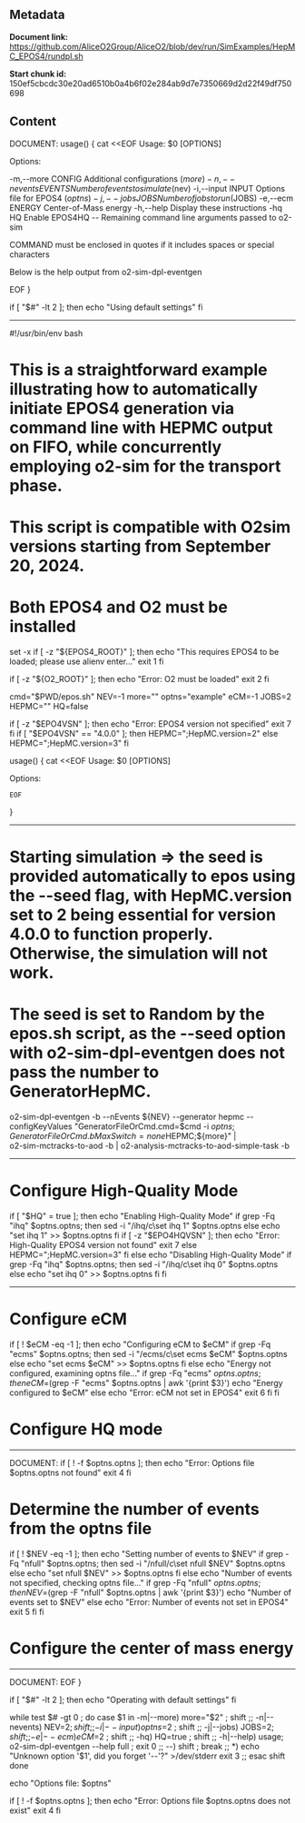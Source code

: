 ## Metadata

**Document link:** https://github.com/AliceO2Group/AliceO2/blob/dev/run/SimExamples/HepMC_EPOS4/rundpl.sh

**Start chunk id:** 150ef5cbcdc30e20ad6510b0a4b6f02e284ab9d7e7350669d2d22f49df750698

## Content

DOCUMENT:
    usage()
{
    cat <<EOF
Usage: $0 [OPTIONS]

Options:

  -m,--more    CONFIG      Additional configurations ($more)
  -n,--nevents EVENTS      Number of events to simulate ($nev)
  -i,--input   INPUT       Options file for EPOS4 ($optns)
  -j,--jobs    JOBS        Number of jobs to run ($JOBS)
  -e,--ecm     ENERGY      Center-of-Mass energy
  -h,--help                Display these instructions
  -hq          HQ          Enable EPOS4HQ
  --                       Remaining command line arguments passed to o2-sim

COMMAND must be enclosed in quotes if it includes spaces or special
characters

Below is the help output from o2-sim-dpl-eventgen

EOF
}

if [ "$#" -lt 2 ]; then
    echo "Using default settings"
fi

---

#!/usr/bin/env bash

# This is a straightforward example illustrating how to automatically initiate EPOS4 generation via command line with HEPMC output on FIFO, while concurrently employing o2-sim for the transport phase.

# This script is compatible with O2sim versions starting from September 20, 2024.

# Both EPOS4 and O2 must be installed
set -x
if [ -z "${EPOS4_ROOT}" ]; then
    echo "This requires EPOS4 to be loaded; please use alienv enter..."
    exit 1
fi

if [ -z "${O2_ROOT}" ]; then
    echo "Error: O2 must be loaded"
    exit 2
fi

cmd="$PWD/epos.sh"
NEV=-1
more=""
optns="example"
eCM=-1
JOBS=2
HEPMC=""
HQ=false

if [ -z "$EPO4VSN" ]; then
    echo "Error: EPOS4 version not specified"
    exit 7
fi
if [ "$EPO4VSN" == "4.0.0" ]; then
    HEPMC=";HepMC.version=2"
else
    HEPMC=";HepMC.version=3"
fi

usage()
{
    cat <<EOF
Usage: $0 [OPTIONS]

Options:

    EOF
}

---

# Starting simulation => the seed is provided automatically to epos using the --seed flag, with HepMC.version set to 2 being essential for version 4.0.0 to function properly. Otherwise, the simulation will not work.
# The seed is set to Random by the epos.sh script, as the --seed option with o2-sim-dpl-eventgen does not pass the number to GeneratorHepMC.
o2-sim-dpl-eventgen -b --nEvents ${NEV} --generator hepmc --configKeyValues "GeneratorFileOrCmd.cmd=$cmd -i $optns;GeneratorFileOrCmd.bMaxSwitch=none$HEPMC;${more}" |\
                    o2-sim-mctracks-to-aod -b | o2-analysis-mctracks-to-aod-simple-task -b

---

# Configure High-Quality Mode

if [ "$HQ" = true ]; then
    echo "Enabling High-Quality Mode"
    if grep -Fq "ihq" $optns.optns; then
        sed -i "/ihq/c\set ihq 1" $optns.optns
    else
        echo "set ihq 1" >> $optns.optns
    fi
    if [ -z "$EPO4HQVSN" ]; then
        echo "Error: High-Quality EPOS4 version not found"
        exit 7
    else
        HEPMC=";HepMC.version=3"
    fi
else
    echo "Disabling High-Quality Mode"
    if grep -Fq "ihq" $optns.optns; then
        sed -i "/ihq/c\set ihq 0" $optns.optns
    else
        echo "set ihq 0" >> $optns.optns
    fi
fi

---

# Configure eCM

if [ ! $eCM -eq -1 ]; then
    echo "Configuring eCM to $eCM"
    if grep -Fq "ecms" $optns.optns; then
        sed -i "/ecms/c\set ecms $eCM" $optns.optns
    else
        echo "set ecms $eCM" >> $optns.optns
    fi
else
    echo "Energy not configured, examining optns file..."
    if grep -Fq "ecms" $optns.optns; then
        eCM=$(grep -F "ecms" $optns.optns | awk '{print $3}')
        echo "Energy configured to $eCM"
    else
        echo "Error: eCM not set in EPOS4"
        exit 6
    fi
fi

# Configure HQ mode

---

DOCUMENT:
    if [ ! -f $optns.optns ]; then
    echo "Error: Options file $optns.optns not found"
    exit 4
fi

# Determine the number of events from the optns file
if [ ! $NEV -eq -1 ]; then
    echo "Setting number of events to $NEV"
    if grep -Fq "nfull" $optns.optns; then
        sed -i "/nfull/c\set nfull $NEV" $optns.optns
    else
        echo "set nfull $NEV" >> $optns.optns
    fi
else
    echo "Number of events not specified, checking optns file..."
    if grep -Fq "nfull" $optns.optns; then
        NEV=$(grep -F "nfull" $optns.optns | awk '{print $3}')
        echo "Number of events set to $NEV"
    else
        echo "Error: Number of events not set in EPOS4"
        exit 5
    fi
fi

# Configure the center of mass energy

---

DOCUMENT:
    EOF
}

if [ "$#" -lt 2 ]; then
    echo "Operating with default settings"
fi

while test $# -gt 0 ; do
    case $1 in
        -m|--more)    more="$2" ; shift ;;
        -n|--nevents) NEV=$2 ; shift ;;
        -i|--input)   optns=$2 ; shift ;;
        -j|--jobs)    JOBS=$2 ; shift ;;
        -e|--ecm)     eCM=$2 ; shift ;;
        -hq)          HQ=true ; shift ;;
        -h|--help) usage; o2-sim-dpl-eventgen --help full ; exit 0 ;;
        --)           shift ; break ;;
        *) echo "Unknown option '$1', did you forget '--'?" >/dev/stderr
           exit 3
           ;;
    esac
    shift
done

echo "Options file: $optns"

if [ ! -f $optns.optns ]; then
    echo "Error: Options file $optns.optns does not exist"
    exit 4
fi